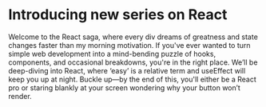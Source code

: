 # Introducing new series on React

Welcome to the React saga, where every div dreams of greatness and state changes faster than my morning motivation. If you've ever wanted to turn simple web development into a mind-bending puzzle of hooks, components, and occasional breakdowns, you're in the right place. We’ll be deep-diving into React, where ‘easy’ is a relative term and useEffect will keep you up at night. Buckle up—by the end of this, you'll either be a React pro or staring blankly at your screen wondering why your button won’t render.

